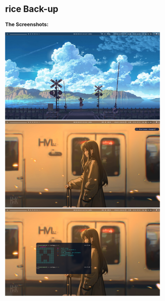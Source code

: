 # rice Back-up


### The Screenshots:

![Number1](./screenshot/20250801_22h16m27s_grim.png)
![Number2](./screenshot/20250801_22h16m45s_grim.png)
![Number3](./screenshot/20250801_22h17m11s_grim.png)



